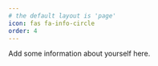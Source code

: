 ```yaml
---
# the default layout is 'page'
icon: fas fa-info-circle
order: 4
---
```


Add some information about yourself here.

